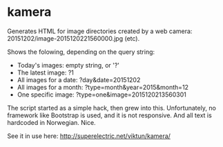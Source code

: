 # kamera

Generates HTML for image directories created by a web camera: 20151202/image-2015120221560000.jpg (etc).

Shows the folowing, depending on the query string:
* Today's images: empty string, or '?'
* The latest image: ?1
* All images for a date: ?day&date=20151202
* All images for a month: ?type=month&year=2015&month=12
* One specific image: ?type=one&image=2015120213560301 

The script started as a simple hack, then grew into this.
Unfortunately, no framework like Bootstrap is used, and it is not responsive.
And all text is hardcoded in Norwegian. Nice.

See it in use here: http://superelectric.net/viktun/kamera/